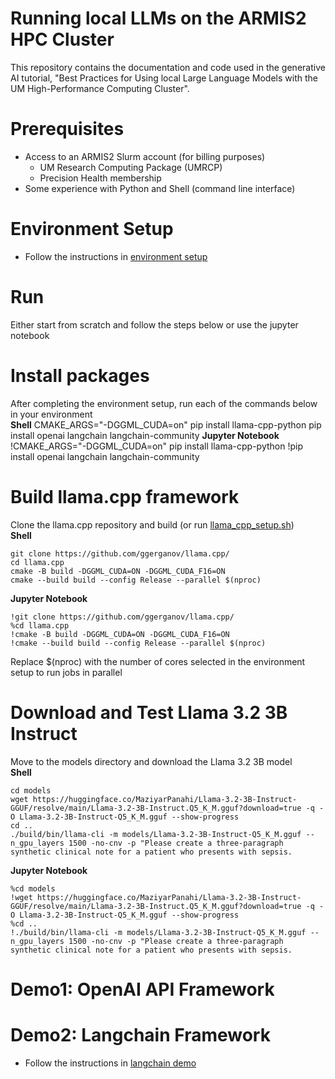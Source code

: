 # Running local LLMs on the ARMIS2 HPC Cluster
This repository contains the documentation and code used in the generative AI tutorial, "Best Practices for Using local Large Language Models with the UM High-Performance Computing Cluster".

# Prerequisites
* Access to an ARMIS2 Slurm account (for billing purposes)
    * UM Research Computing Package (UMRCP)
    * Precision Health membership
* Some experience with Python and Shell (command line interface)

# Environment Setup
* Follow the instructions in [environment setup](env-setup.md)

# Run
Either start from scratch and follow the steps below or use the jupyter notebook

# Install packages
After completing the environment setup, run each of the commands below in your environment\
**Shell**
CMAKE_ARGS="-DGGML_CUDA=on" pip install llama-cpp-python
pip install openai langchain langchain-community
**Jupyter Notebook**
!CMAKE_ARGS="-DGGML_CUDA=on" pip install llama-cpp-python
!pip install openai langchain langchain-community

# Build llama.cpp framework
Clone the llama.cpp repository and build (or run [llama_cpp_setup.sh](llama_cpp_setup.sh))\
**Shell**
```
git clone https://github.com/ggerganov/llama.cpp/
cd llama.cpp
cmake -B build -DGGML_CUDA=ON -DGGML_CUDA_F16=ON
cmake --build build --config Release --parallel $(nproc)
```
**Jupyter Notebook**
```
!git clone https://github.com/ggerganov/llama.cpp/
%cd llama.cpp
!cmake -B build -DGGML_CUDA=ON -DGGML_CUDA_F16=ON
!cmake --build build --config Release --parallel $(nproc)
```
Replace $(nproc) with the number of cores selected in the environment setup to run jobs in parallel

# Download and Test Llama 3.2 3B Instruct
Move to the models directory and download the Llama 3.2 3B model\
**Shell**
```
cd models
wget https://huggingface.co/MaziyarPanahi/Llama-3.2-3B-Instruct-GGUF/resolve/main/Llama-3.2-3B-Instruct.Q5_K_M.gguf?download=true -q -O Llama-3.2-3B-Instruct-Q5_K_M.gguf --show-progress
cd ..
./build/bin/llama-cli -m models/Llama-3.2-3B-Instruct-Q5_K_M.gguf --n_gpu_layers 1500 -no-cnv -p "Please create a three-paragraph synthetic clinical note for a patient who presents with sepsis.
```
**Jupyter Notebook**
```
%cd models
!wget https://huggingface.co/MaziyarPanahi/Llama-3.2-3B-Instruct-GGUF/resolve/main/Llama-3.2-3B-Instruct.Q5_K_M.gguf?download=true -q -O Llama-3.2-3B-Instruct-Q5_K_M.gguf --show-progress
%cd ..
!./build/bin/llama-cli -m models/Llama-3.2-3B-Instruct-Q5_K_M.gguf --n_gpu_layers 1500 -no-cnv -p "Please create a three-paragraph synthetic clinical note for a patient who presents with sepsis.
```
# Demo1: OpenAI API Framework

# Demo2: Langchain Framework
* Follow the instructions in [langchain demo](langchain-demo.md)

